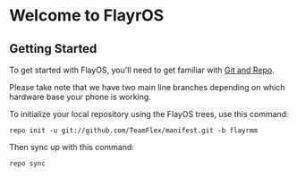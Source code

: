 Welcome to FlayrOS
===================


Getting Started
---------------

To get started with FlayOS, you'll need to get familiar with
[Git and Repo](http://source.android.com/download/using-repo).

Please take note that we have two main line branches depending on
which hardware base your phone is working.

To initialize your local repository using the FlayOS trees, use this command:


	repo init -u git://github.com/TeamFlex/manifest.git -b flayrmm



Then sync up with this command:

	repo sync

